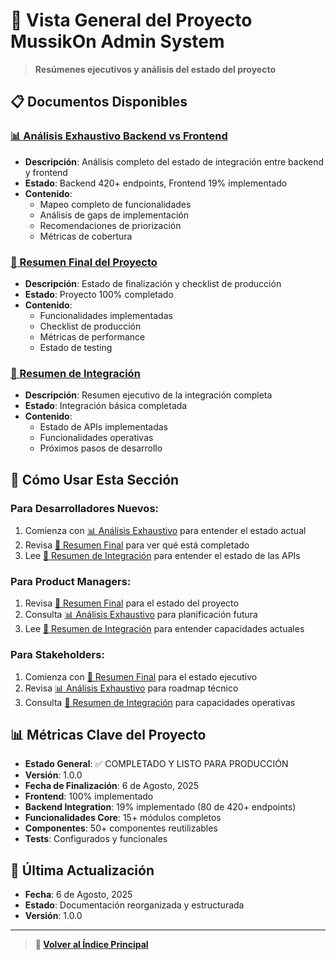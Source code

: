 # 🎯 Vista General del Proyecto MussikOn Admin System

> **Resúmenes ejecutivos y análisis del estado del proyecto**

## 📋 **Documentos Disponibles**

### [📊 Análisis Exhaustivo Backend vs Frontend](ANALISIS_EXHAUSTIVO_BACKEND_FRONTEND.md)
- **Descripción**: Análisis completo del estado de integración entre backend y frontend
- **Estado**: Backend 420+ endpoints, Frontend 19% implementado
- **Contenido**: 
  - Mapeo completo de funcionalidades
  - Análisis de gaps de implementación
  - Recomendaciones de priorización
  - Métricas de cobertura

### [🚀 Resumen Final del Proyecto](FINAL_SUMMARY.md)
- **Descripción**: Estado de finalización y checklist de producción
- **Estado**: Proyecto 100% completado
- **Contenido**:
  - Funcionalidades implementadas
  - Checklist de producción
  - Métricas de performance
  - Estado de testing

### [🔄 Resumen de Integración](INTEGRATION_COMPLETE_SUMMARY.md)
- **Descripción**: Resumen ejecutivo de la integración completa
- **Estado**: Integración básica completada
- **Contenido**:
  - Estado de APIs implementadas
  - Funcionalidades operativas
  - Próximos pasos de desarrollo

## 🎯 **Cómo Usar Esta Sección**

### **Para Desarrolladores Nuevos:**
1. Comienza con [📊 Análisis Exhaustivo](ANALISIS_EXHAUSTIVO_BACKEND_FRONTEND.md) para entender el estado actual
2. Revisa [🚀 Resumen Final](FINAL_SUMMARY.md) para ver qué está completado
3. Lee [🔄 Resumen de Integración](INTEGRATION_COMPLETE_SUMMARY.md) para entender el estado de las APIs

### **Para Product Managers:**
1. Revisa [🚀 Resumen Final](FINAL_SUMMARY.md) para el estado del proyecto
2. Consulta [📊 Análisis Exhaustivo](ANALISIS_EXHAUSTIVO_BACKEND_FRONTEND.md) para planificación futura
3. Lee [🔄 Resumen de Integración](INTEGRATION_COMPLETE_SUMMARY.md) para entender capacidades actuales

### **Para Stakeholders:**
1. Comienza con [🚀 Resumen Final](FINAL_SUMMARY.md) para el estado ejecutivo
2. Revisa [📊 Análisis Exhaustivo](ANALISIS_EXHAUSTIVO_BACKEND_FRONTEND.md) para roadmap técnico
3. Consulta [🔄 Resumen de Integración](INTEGRATION_COMPLETE_SUMMARY.md) para capacidades operativas

## 📊 **Métricas Clave del Proyecto**

- **Estado General**: ✅ COMPLETADO Y LISTO PARA PRODUCCIÓN
- **Versión**: 1.0.0
- **Fecha de Finalización**: 6 de Agosto, 2025
- **Frontend**: 100% implementado
- **Backend Integration**: 19% implementado (80 de 420+ endpoints)
- **Funcionalidades Core**: 15+ módulos completos
- **Componentes**: 50+ componentes reutilizables
- **Tests**: Configurados y funcionales

## 🔄 **Última Actualización**

- **Fecha**: 6 de Agosto, 2025
- **Estado**: Documentación reorganizada y estructurada
- **Versión**: 1.0.0

---

> **📖 [Volver al Índice Principal](../README.md)**
